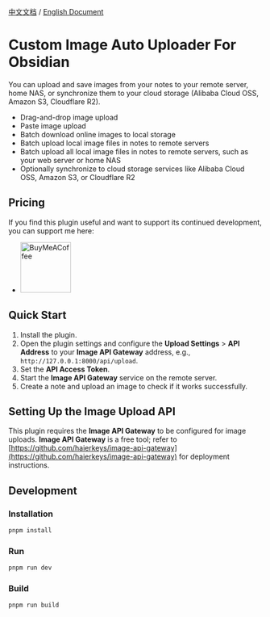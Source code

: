 [中文文档](readme-zh.md) / [English Document](README.md)

# Custom Image Auto Uploader For Obsidian

You can upload and save images from your notes to your remote server, home NAS, or synchronize them to your cloud storage (Alibaba Cloud OSS, Amazon S3, Cloudflare R2).

- Drag-and-drop image upload
- Paste image upload
- Batch download online images to local storage
- Batch upload local image files in notes to remote servers
- Batch upload all local image files in notes to remote servers, such as your web server or home NAS
- Optionally synchronize to cloud storage services like Alibaba Cloud OSS, Amazon S3, or Cloudflare R2

## Pricing

If you find this plugin useful and want to support its continued development, you can support me here:

- [<img src="https://cdn.ko-fi.com/cdn/kofi3.png?v=3" alt="BuyMeACoffee" width="100">](https://ko-fi.com/haierkeys)

## Quick Start

1. Install the plugin.
2. Open the plugin settings and configure the **Upload Settings** > **API Address** to your **Image API Gateway** address, e.g., `http://127.0.0.1:8000/api/upload`.
3. Set the **API Access Token**.
4. Start the **Image API Gateway** service on the remote server.
5. Create a note and upload an image to check if it works successfully.

## Setting Up the Image Upload API

This plugin requires the **Image API Gateway** to be configured for image uploads.
**Image API Gateway** is a free tool; refer to [https://github.com/haierkeys/image-api-gateway](https://github.com/haierkeys/image-api-gateway) for deployment instructions.

## Development

### Installation

```bash
pnpm install
```

### Run

```bash
pnpm run dev
```

### Build

```bash
pnpm run build
```
